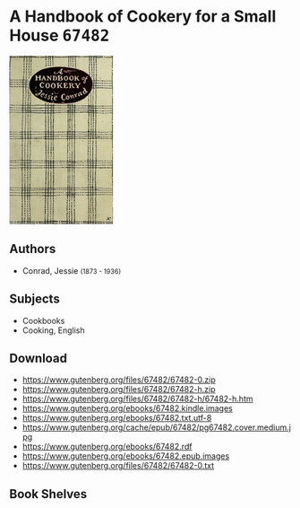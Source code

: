 # A Handbook of Cookery for a Small House <kbd>67482</kbd>

![](./cover.medium.jpg "")

## Authors


 - Conrad, Jessie <small>(1873 - 1936)</small>

## Subjects


 - Cookbooks
 - Cooking, English

## Download


 - https://www.gutenberg.org/files/67482/67482-0.zip
 - https://www.gutenberg.org/files/67482/67482-h.zip
 - https://www.gutenberg.org/files/67482/67482-h/67482-h.htm
 - https://www.gutenberg.org/ebooks/67482.kindle.images
 - https://www.gutenberg.org/ebooks/67482.txt.utf-8
 - https://www.gutenberg.org/cache/epub/67482/pg67482.cover.medium.jpg
 - https://www.gutenberg.org/ebooks/67482.rdf
 - https://www.gutenberg.org/ebooks/67482.epub.images
 - https://www.gutenberg.org/files/67482/67482-0.txt

## Book Shelves


